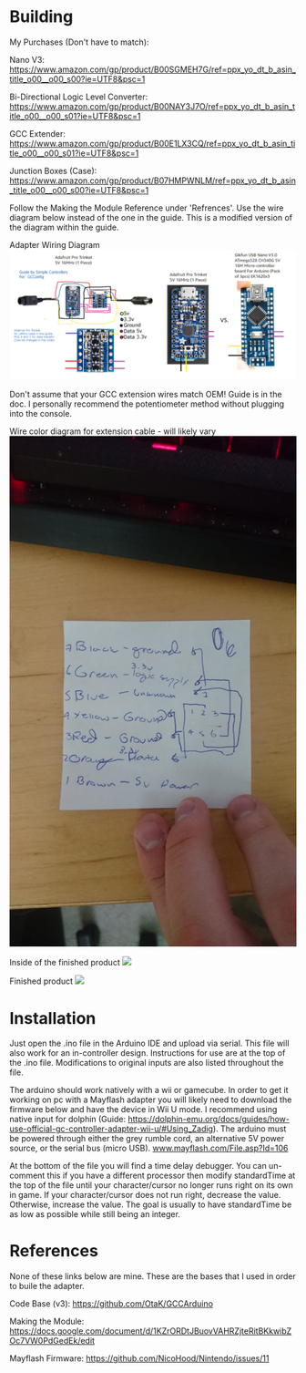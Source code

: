 # Building

My Purchases (Don't have to match):

Nano V3: https://www.amazon.com/gp/product/B00SGMEH7G/ref=ppx_yo_dt_b_asin_title_o00__o00_s00?ie=UTF8&psc=1

Bi-Directional Logic Level Converter: https://www.amazon.com/gp/product/B00NAY3J7O/ref=ppx_yo_dt_b_asin_title_o00__o00_s01?ie=UTF8&psc=1

GCC Extender: https://www.amazon.com/gp/product/B00E1LX3CQ/ref=ppx_yo_dt_b_asin_title_o00__o00_s01?ie=UTF8&psc=1

Junction Boxes (Case): https://www.amazon.com/gp/product/B07HMPWNLM/ref=ppx_yo_dt_b_asin_title_o00__o00_s00?ie=UTF8&psc=1


Follow the Making the Module Reference under 'Refrences'. Use the wire diagram below instead of the one in the guide. This is a modified version of the diagram within the guide.

Adapter Wiring Diagram
![](https://raw.githubusercontent.com/Oafish1/GCCArduino/master/img/ModifiedChart.png)

Don't assume that your GCC extension wires match OEM! Guide is in the doc. I personally recommend the potentiometer method without plugging into the console.

Wire color diagram for extension cable - will likely vary
![](https://raw.githubusercontent.com/Oafish1/GCCArduino/master/img/ExtenderWires.JPG)

Inside of the finished product
![](https://raw.githubusercontent.com/Oafish1/GCCArduino/master/img/FinishedInside.JPG)

Finished product
![](https://raw.githubusercontent.com/Oafish1/GCCArduino/master/img/Finished.JPG)

# Installation

Just open the .ino file in the Arduino IDE and upload via serial.  This file will also work for an in-controller design.  Instructions for use are at the top of the .ino file.  Modifications to original inputs are also listed throughout the file.

The arduino should work natively with a wii or gamecube. In order to get it working on pc with a Mayflash adapter you will likely need to download the firmware below and have the device in Wii U mode.  I recommend using native input for dolphin (Guide: https://dolphin-emu.org/docs/guides/how-use-official-gc-controller-adapter-wii-u/#Using_Zadig).  The arduino must be powered through either the grey rumble cord, an alternative 5V power source, or the serial bus (micro USB).
www.mayflash.com/File.asp?Id=106

At the bottom of the file you will find a time delay debugger. You can un-comment this if you have a different processor then modify standardTime at the top of the file until your character/cursor no longer runs right on its own in game. If your character/cursor does not run right, decrease the value. Otherwise, increase the value. The goal is usually to have standardTime be as low as possible while still being an integer.

# References

None of these links below are mine. These are the bases that I used in order to buile the adapter.

Code Base (v3): https://github.com/OtaK/GCCArduino

Making the Module: https://docs.google.com/document/d/1KZrORDtJBuovVAHRZjteRitBKkwibZOc7VW0PdGedEk/edit

Mayflash Firmware: https://github.com/NicoHood/Nintendo/issues/11
